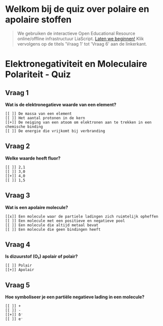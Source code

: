 
<!--
title: "Quiz Polaire en apolaire stoffen"
language: nl
narrator: Dutch Female
mode: Presentation

import: https://raw.githubusercontent.com/LiaScript/CodeRunner/master/README.md
        https://raw.githubusercontent.com/LiaTemplates/BeforeAndAfter/0.0.1/README.md

link:   https://cdnjs.cloudflare.com/ajax/libs/animate.css/4.1.1/animate.min.css
        https://fonts.googleapis.com/css?family=Lato:400,400italic,700
        style.css

@runR: @LIA.eval(`["main.R"]`, `none`, `Rscript main.R`)

@JSONLD
<script run-once>
  let json = @0 

  const script = document.createElement('script');
  script.type = 'application/ld+json';
  script.text = JSON.stringify(json);

  document.head.appendChild(script);

  // this is only needed to prevent and output,
  // as long as the result of a script is undefined,
  // it is not shown or rendered within LiaScript
  console.debug("added json to head")
</script>
@end


link:   https://unpkg.com/leaflet@1.9.4/dist/leaflet.css
script: https://unpkg.com/leaflet@1.9.4/dist/leaflet.js

-->

# Welkom bij de quiz over polaire en apolaire stoffen

> We gebruiken de interactieve Open Educational Resource online/offline infrastructuur LiaScript.
> [Laten we beginnen!](https://liascript.github.io/course/?https://raw.githubusercontent.com/abotzki/presentation/refs/heads/master/quiz-polaire-apolaire-stoffen.md)
> Klik vervolgens op de titels 'Vraag 1' tot 'Vraag 6' aan de linkerkant.


# Elektronegativiteit en Moleculaire Polariteit - Quiz

## Vraag 1
**Wat is de elektronegatieve waarde van een element?**

    [[ ]] De massa van een element
    [[ ]] Het aantal protonen in de kern
    [[+]] De neiging van een atoom om elektronen aan te trekken in een chemische binding
    [[ ]] De energie die vrijkomt bij verbranding

## Vraag 2
**Welke waarde heeft fluor?**

    [[ ]] 2,1
    [[ ]] 3,0
    [[+]] 4,0
    [[ ]] 1,5

## Vraag 3
**Wat is een apolaire molecule?**

    [[x]] Een molecule waar de partiele ladingen zich ruimtelijk opheffen
    [[ ]] Een molecule met een positieve en negatieve pool
    [[ ]] Een molecule die altijd metaal bevat
    [[ ]] Een molecule die geen bindingen heeft

## Vraag 4
**Is dizuurstof (O₂) apolair of polair?**

    [[ ]] Polair
    [[+]] Apolair

## Vraag 5
**Hoe symboliseer je een partiële negatieve lading in een molecule?**

    [[ ]] +
    [[ ]] -
    [[+]] δ⁻
    [[ ]] e⁻
